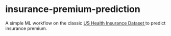 # insurance-premium-prediction

A simple ML workflow on the classic [US Health Insurance Dataset ](https://www.kaggle.com/datasets/teertha/ushealthinsurancedataset) to predict insurance premium.